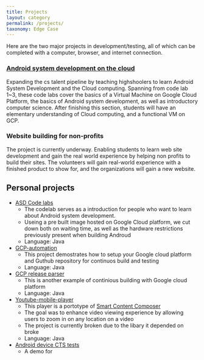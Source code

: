 ```yaml
---
title: Projects
layout: category
permalink: /projects/
taxonomy: Edge Case
---
```

Here are the two major projects in development/testing, all of which can be completed with a computer, browser, and internet connection.

### [Android system development on the cloud](https://alwin-lin.github.io/CSEB/event/)
Expanding the cs talent pipeline by teaching highshoolers to learn Android System Development and the Cloud computing. Spanning from code lab 1~3, these code labs cover the basics of a Virtual Machine on Google Cloud Platform, the basics of Android system development, as well as introductory computer science. After finishing this section, students will have an elementary understanding of Cloud computing, and a functional VM on GCP.

### Website building for non-profits 
The project is currently underway. Enabling students to learn web site development and gain the real world experience by helping non profits to build their sites. The volunteers will gain real-world experience with a finished product to show for, and the organizations will gain a new website.


## Personal projects
- [ASD Code labs](https://github.com/Alwin-Lin/asd-codelabs)
  - The codelab serves as a introduction for people who want to learn about Android system development. 
  - Useing a pre built image hosted on Google Cloud platform, we cut down both on waiting time, as well as the hardware restrictions previously present when building Androud
  - Language: Java
- [GCP-automation](https://github.com/Alwin-Lin/GCP-automation)
  - This project demostrates how to setup your Google cloud platform and Guthub repository for continuos build and testing
  - Language: Java
- [GCP release parser](https://github.com/Alwin-Lin/gcpReleaseParser)
  - This is another example of continious building with Google cloud platform
  - Language: Java
- [Youtube-mobile-player](https://github.com/Alwin-Lin/Youtube-mobile-player)
  - This player is a portotype of [Smart Content Composer](https://www.tdcommons.org/dpubs_series/3670/)
  - The goal was to enhance video viewing experience by allowing users to zoom in on any location on a video
  - The project is currently broken due to the libary it depended on broke
  - Language: Java
- [Android device CTS tests](https://github.com/Alwin-Lin/development-debug-androidTest)
  - A demo for 
